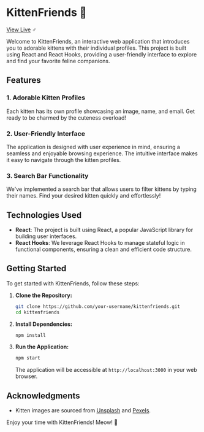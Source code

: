 # KittenFriends 🐾

[View Live](https://kittenfriends.onrender.com/) ♂️

Welcome to KittenFriends, an interactive web application that introduces you to adorable kittens with their individual profiles. This project is built using React and React Hooks, providing a user-friendly interface to explore and find your favorite feline companions.

## Features

### 1. Adorable Kitten Profiles
Each kitten has its own profile showcasing an image, name, and email. Get ready to be charmed by the cuteness overload!

### 2. User-Friendly Interface
The application is designed with user experience in mind, ensuring a seamless and enjoyable browsing experience. The intuitive interface makes it easy to navigate through the kitten profiles.

### 3. Search Bar Functionality
We've implemented a search bar that allows users to filter kittens by typing their names. Find your desired kitten quickly and effortlessly!

## Technologies Used

- **React**: The project is built using React, a popular JavaScript library for building user interfaces.
- **React Hooks**: We leverage React Hooks to manage stateful logic in functional components, ensuring a clean and efficient code structure.

## Getting Started

To get started with KittenFriends, follow these steps:

1. **Clone the Repository:**
   ```bash
   git clone https://github.com/your-username/kittenfriends.git
   cd kittenfriends
   ```

2. **Install Dependencies:**
   ```bash
   npm install
   ```

3. **Run the Application:**
   ```bash
   npm start
   ```

   The application will be accessible at `http://localhost:3000` in your web browser.

## Acknowledgments

- Kitten images are sourced from [Unsplash](https://unsplash.com) and [Pexels](https://www.pexels.com).

Enjoy your time with KittenFriends! Meow! 🐾
